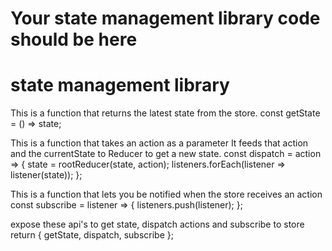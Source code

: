 # Your state management library code should be here


# state management library 

 This is a function that returns the latest state from the store.
    const getState = () => state;

  This is a function that takes an action as a parameter It feeds that action and the currentState to Reducer to get a new state.
  const dispatch = action => {
    state = rootReducer(state, action);
    listeners.forEach(listener => listener(state));
  };


  This is a function that lets you be notified when the store receives an action
  const subscribe = listener => {
    listeners.push(listener);
  };

  
  expose these api's to get state, dispatch actions and subscribe to store
    return { getState, dispatch, subscribe };